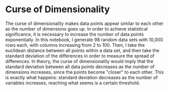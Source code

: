 # Curse of Dimensionality

The curse of dimensionality makes data points appear similar to each other as the number of dimensions goes up. In order to achieve statistical significance, it is necessary to increase the number of data points exponentially. In this notebook, I generate 98 random data sets with 10,000 rows each, with columns increasing from 2 to 100. Then, I take the euclidean distance between all points within a data set, and then take the standard deviation of the differences in order to measure the spread of differences. In theory, the curse of dimensionality would imply that the standard deviation between all data points decreases as the number of dimensions increases, since the points become "closer" to each other. This is exactly what happens: standard deviation decreases as the number of variables increases, reaching what seems is  a certain threshold. 
